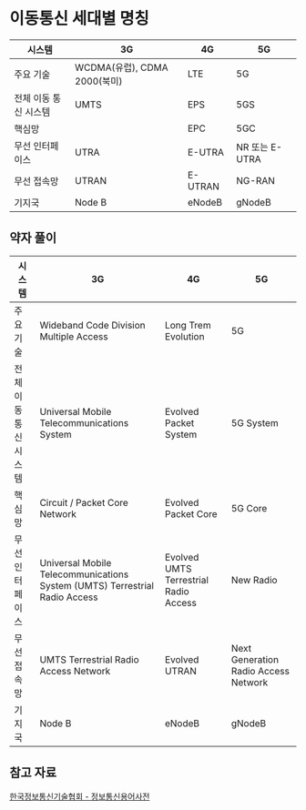 # 이동통신 세대별 명칭

| 시스템                | 3G                           | 4G      | 5G             |
| --------------------- | ---------------------------- | ------- | -------------- |
| 주요 기술             | WCDMA(유럽), CDMA 2000(북미) | LTE     | 5G             |
| 전체 이동 통신 시스템 | UMTS                         | EPS     | 5GS            |
| 핵심망                |                              | EPC     | 5GC            |
| 무선 인터페이스       | UTRA                         | E-UTRA  | NR 또는 E-UTRA |
| 무선 접속망           | UTRAN                        | E-UTRAN | NG-RAN         |
| 기지국                | Node B                       | eNodeB  | gNodeB         |



## 약자 풀이

| 시스템                | 3G                                                                         | 4G                                    | 5G                                   |
| --------------------- | -------------------------------------------------------------------------- | ------------------------------------- | ------------------------------------ |
| 주요 기술             | Wideband Code Division Multiple Access                                     | Long Trem Evolution                   | 5G                                   |
| 전체 이동 통신 시스템 | Universal Mobile Telecommunications System                                 | Evolved Packet System                 | 5G System                            |
| 핵심망                | Circuit / Packet Core Network                                              | Evolved Packet Core                   | 5G Core                              |
| 무선 인터페이스       | Universal Mobile Telecommunications System (UMTS) Terrestrial Radio Access | Evolved UMTS Terrestrial Radio Access | New Radio                            |
| 무선 접속망           | UMTS Terrestrial Radio Access Network                                      | Evolved UTRAN                         | Next Generation Radio Access Network |
| 기지국                | Node B                                                                     | eNodeB                                | gNodeB                               |


## 참고 자료
[한국정보통신기술협회 - 정보통신용어사전](http://terms.tta.or.kr/dictionary/dictionaryView.do?word_seq=042931-6)
